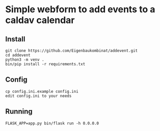 # Simple webform to add events to a caldav calendar

## Install

```
git clone https://github.com/Eigenbaukombinat/addevent.git
cd addevent 
python3 -m venv .
bin/pip install -r requirements.txt
```

## Config
```
cp config.ini.example config.ini
edit config.ini to your needs
```
## Running
```
FLASK_APP=app.py bin/flask run -h 0.0.0.0
```
